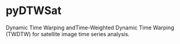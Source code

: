 # pyDTWSat
Dynamic Time Warping andTime-Weighted Dynamic Time Warping (TWDTW) for satellite image time series analysis.
